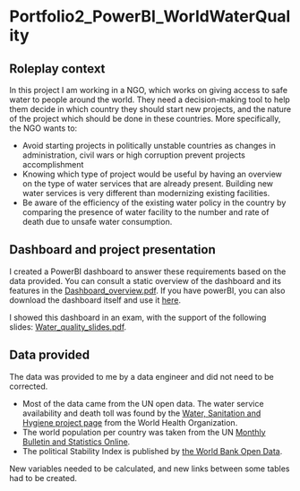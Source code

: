 # Portfolio2_PowerBI_WorldWaterQuality

## Roleplay context
In this project I am working in a NGO, which works on giving access to safe water to people around the world. They need a decision-making tool to help them decide in which country they should start new projects, and the nature of the project which should be done in these countries. 
More specifically, the NGO wants to:

- Avoid starting projects in politically unstable countries as changes in administration, civil wars or high corruption prevent projects accomplishment
- Knowing which type of project would be useful by having an overview on the type of water services that are already present. Building new water services is very different than modernizing existing facilities.
- Be aware of the efficiency of the existing water policy in the country by comparing the presence of water facility to the number and rate of death due to unsafe water consumption.

## Dashboard and project presentation
I created a PowerBI dashboard to answer these requirements based on the data provided. You can consult a static overview of the dashboard and its features in the [Dashboard_overview.pdf](https://github.com/VivienPichon/Portfolio2_PowerBI_WorldWaterQuality/blob/main/Dashboard_overview.pdf). If you have powerBI, you can also download the dashboard itself and use it [here](https://github.com/VivienPichon/Portfolio2_PowerBI_WorldWaterQuality/blob/main/Pichon_Vivien_2_dashboard_022025.pbix).

I showed this dashboard in an exam, with the support of the following slides: [Water_quality_slides.pdf](https://github.com/VivienPichon/Portfolio2_PowerBI_WorldWaterQuality/blob/main/Water_quality_slides.pdf).


## Data provided
The data was provided to me by a data engineer and did not need to be corrected.

- Most of the data came from the UN open data. The water service availability and death toll was found by the [Water, Sanitation and Hygiene project page](https://www.who.int/health-topics/water-sanitation-and-hygiene-wash#tab=tab_1) from the World Health Organization.
- The world population per country was taken from the UN [Monthly Bulletin and Statistics Online](https://unstats.un.org/unsd/mbs/app/DataSearchTable.aspx).
- The political Stability Index is published by [the World Bank Open Data](https://data.worldbank.org/).

New variables needed to be calculated, and new links between some tables had to be created.
